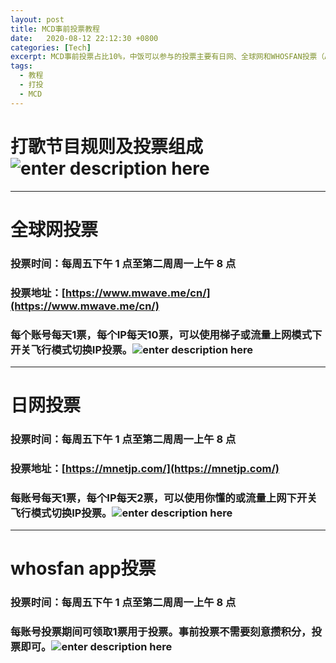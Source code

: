 ```yaml
---
layout: post
title: MCD事前投票教程
date:   2020-08-12 22:12:30 +0800
categories: [Tech]
excerpt: MCD事前投票占比10%，中饭可以参与的投票主要有日网、全球网和WHOSFAN投票（APP）
tags:
  - 教程
  - 打投
  - MCD
---
```

# 打歌节目规则及投票组成![enter description here](./images/MCD.jpg)
---
# 全球网投票
### 投票时间：每周五下午 1 点至第二周周一上午 8 点 
### 投票地址：[https://www.mwave.me/cn/](https://www.mwave.me/cn/)
### 每个账号每天1票，每个IP每天10票，可以使用梯子或流量上网模式下开关飞行模式切换IP投票。![enter description here](./images/全球网.jpg)
---

# 日网投票
###  投票时间：每周五下午 1 点至第二周周一上午 8 点
###  投票地址：[https://mnetjp.com/](https://mnetjp.com/)
###  每账号每天1票，每个IP每天2票，可以使用你懂的或流量上网下开关飞行模式切换IP投票。![enter description here](./images/mcd日网.jpg)
---
# whosfan app投票
### 投票时间：每周五下午 1 点至第二周周一上午 8 点
### 每账号投票期间可领取1票用于投票。事前投票不需要刻意攒积分，投票即可。![enter description here](./images/whosfan.jpg)

